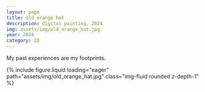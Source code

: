 ```yaml
---
layout: page
title: old orange hat
description: digital painting, 2024
img: assets/img/old_orange_hat.jpg
year: 2024
category: 2D
---
```


My past experiences are my footprints.

<div class="row">
    <div class="col-sm mt-3 mt-md-0">
        {% include figure.liquid loading="eager" path="assets/img/old_orange_hat.jpg" class="img-fluid rounded z-depth-1" %}
    </div>
</div>
